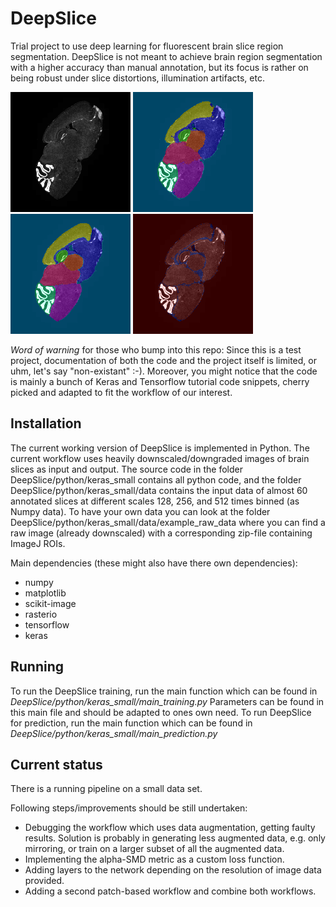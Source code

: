 # DeepSlice

Trial project to use deep learning for fluorescent brain slice region segmentation. DeepSlice is not meant to achieve brain region segmentation with a higher accuracy than manual annotation, but its focus is rather on being robust under slice distortions, illumination artifacts, etc.

![image](https://github.com/mbarbie1/DeepSlice/blob/master/python/keras_small/data/example_prediction/img_0.png)
![prediction](https://github.com/mbarbie1/DeepSlice/blob/master/python/keras_small/data/example_prediction/pred_0.png)
![manual segmentation](https://github.com/mbarbie1/DeepSlice/blob/master/python/keras_small/data/example_prediction/manual_0.png)
![difference](https://github.com/mbarbie1/DeepSlice/blob/master/python/keras_small/data/example_prediction/difference_0.png)

*Word of warning* for those who bump into this repo: Since this is a test project, documentation of both the code and the project itself is limited, or uhm, let's say "non-existant" :-).
Moreover, you might notice that the code is mainly a bunch of Keras and Tensorflow tutorial code snippets, cherry picked and adapted to fit the workflow of our interest.

## Installation

The current working version of DeepSlice is implemented in Python. 
The current workflow uses heavily downscaled/downgraded images of brain slices as input and output.
The source code in the folder DeepSlice/python/keras_small contains all python code, 
and the folder DeepSlice/python/keras_small/data contains the input data of almost 60 annotated slices at different scales 128, 256, and 512 times binned (as Numpy data).
To have your own data you can look at the folder DeepSlice/python/keras_small/data/example_raw_data where you can find a raw image (already downscaled) with a corresponding zip-file containing ImageJ ROIs.

Main dependencies (these might also have there own dependencies):
- numpy
- matplotlib
- scikit-image
- rasterio
- tensorflow
- keras

## Running

To run the DeepSlice training, run the main function which can be found in *DeepSlice/python/keras_small/main_training.py*
Parameters can be found in this main file and should be adapted to ones own need.
To run DeepSlice for prediction, run the main function which can be found in *DeepSlice/python/keras_small/main_prediction.py*

## Current status

There is a running pipeline on a small data set.

Following steps/improvements should be still undertaken:

- Debugging the workflow which uses data augmentation, getting faulty results. Solution is probably in generating less augmented data, e.g. only mirroring, or train on a larger subset of all the augmented data.
- Implementing the alpha-SMD metric as a custom loss function.
- Adding layers to the network depending on the resolution of image data provided.
- Adding a second patch-based workflow and combine both workflows.

